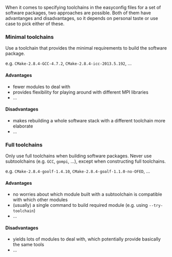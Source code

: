 When it comes to specifying toolchains in the easyconfig files for a set of software packages, two approaches are possible.
Both of them have advantanges and disadvantages, so it depends on personal taste or use case to pick either of these.

### Minimal toolchains

Use a toolchain that provides the minimal requirements to build the software package.

e.g. `CMake-2.8.4-GCC-4.7.2`, `CMake-2.8.4-icc-2013.5.192`, ...

#### Advantages

* fewer modules to deal with
* provides flexibility for playing around with different MPI libraries
* ...

#### Disadvantages

* makes rebuilding a whole software stack with a different toolchain more elaborate
* ...

### Full toolchains

Only use full toolchains when building software packages. Never use subtoolchains (e.g. `GCC`, `gompi`, ...), except when constructing full toolchains.

e.g. `CMake-2.8.4-goolf-1.4.10`, `CMake-2.8.4-goalf-1.1.0-no-OFED`, ...

#### Advantages

* no worries about which module built with a subtoolchain is compatible with which other modules
* (usually) a single command to build required module (e.g. using `--try-toolchain`)
* ...

#### Disadvantages

* yields lots of modules to deal with, which potentially provide basically the same tools
* ...
